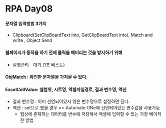 # 	RPA Day08

#### 문자열 입력방법 3가지

- Clipboard(SetClipBoardText into, GetClipBoardText into), Match and write , Object Send

#### 웹페이지가 동작을 하기 전에 클릭을 해버리는 것을 방지하기 위해

- 실행관리 - 대기 (1초 베스트)

#### ObjMatch : 확인한 문자열을 가져올 수 있다. 

#### ExcelCellValue: 셀범위, 시트명, 엑셀파일경로, 결과 변수명, 액션

- 결과 변수명 : 이미 선언되어있지 않은 변수명으로 설정하면 된다.
- 액션 : set으로 했을 경우 => Automate ONe에 선언되어있는 변수값을 사용가능
  - 웹상에 존재하는 데이터를 변수에 저장해서 엑셀에 입력할 수 있는 가장 베이직한 방법

